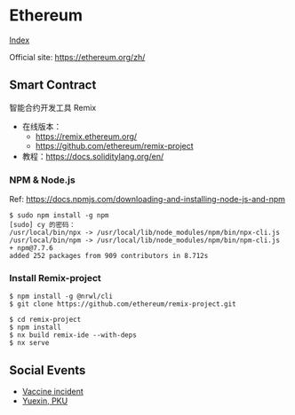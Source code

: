 # Ethereum

[Index](index.md)

Official site: <https://ethereum.org/zh/>

## Smart Contract

智能合约开发工具 Remix

* 在线版本：
  * <https://remix.ethereum.org/>
  * <https://github.com/ethereum/remix-project>
* 教程：<https://docs.soliditylang.org/en/>

### NPM & Node.js

Ref: <https://docs.npmjs.com/downloading-and-installing-node-js-and-npm>

```text
$ sudo npm install -g npm
[sudo] cy 的密码： 
/usr/local/bin/npx -> /usr/local/lib/node_modules/npm/bin/npx-cli.js
/usr/local/bin/npm -> /usr/local/lib/node_modules/npm/bin/npm-cli.js
+ npm@7.7.6
added 252 packages from 909 contributors in 8.712s
```

### Install Remix-project

```text
$ npm install -g @nrwl/cli
$ git clone https://github.com/ethereum/remix-project.git

$ cd remix-project
$ npm install
$ nx build remix-ide --with-deps
$ nx serve
```
## Social Events

* [Vaccine incident](https://etherscan.io/tx/0xb1ed364e4333aae1da4a901d5231244ba6a35f9421d4607f7cb90d60bf45578a)
* [Yuexin, PKU](https://etherscan.io/tx/0x2d6a7b0f6adeff38423d4c62cd8b6ccb708ddad85da5d3d06756ad4d8a04a6a2)
